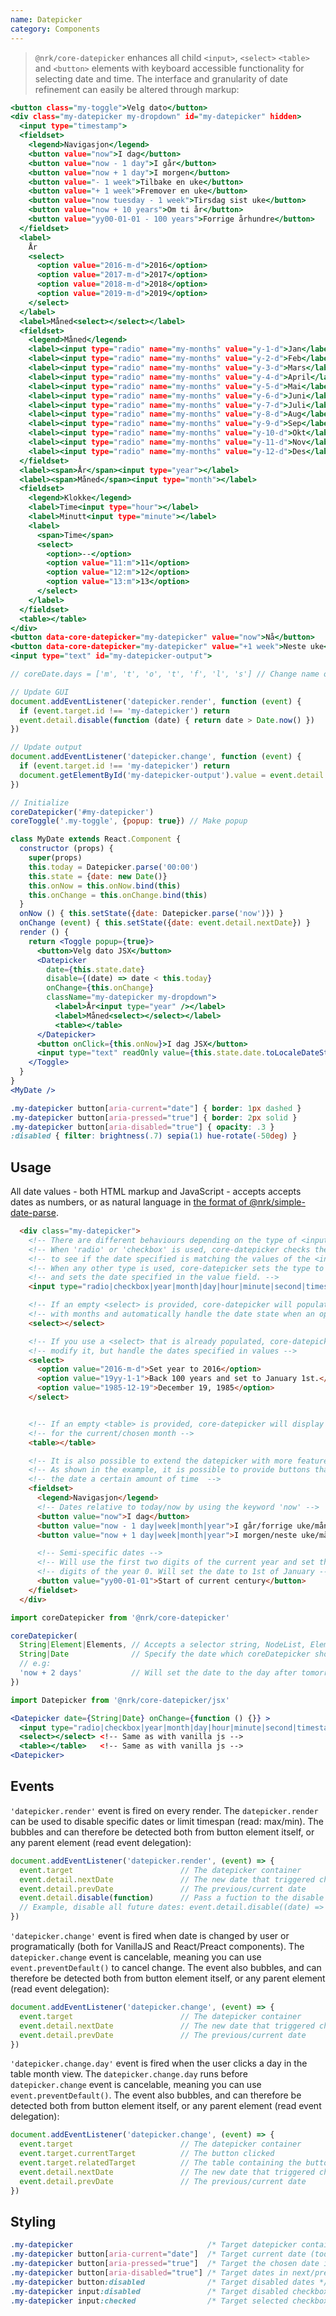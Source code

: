 ```yaml
---
name: Datepicker
category: Components
---
```


> `@nrk/core-datepicker` enhances all child `<input>`, `<select>` `<table>` and `<button>` elements with keyboard accessible functionality for selecting date and time. The interface and granularity of date refinement can easily be altered through markup:

```datepicker.html
<button class="my-toggle">Velg dato</button>
<div class="my-datepicker my-dropdown" id="my-datepicker" hidden>
  <input type="timestamp">
  <fieldset>
    <legend>Navigasjon</legend>
    <button value="now">I dag</button>
    <button value="now - 1 day">I går</button>
    <button value="now + 1 day">I morgen</button>
    <button value="- 1 week">Tilbake en uke</button>
    <button value="+ 1 week">Fremover en uke</button>
    <button value="now tuesday - 1 week">Tirsdag sist uke</button>
    <button value="now + 10 years">Om ti år</button>
    <button value="yy00-01-01 - 100 years">Forrige århundre</button>
  </fieldset>
  <label>
    År
    <select>
      <option value="2016-m-d">2016</option>
      <option value="2017-m-d">2017</option>
      <option value="2018-m-d">2018</option>
      <option value="2019-m-d">2019</option>
    </select>
  </label>
  <label>Måned<select></select></label>
  <fieldset>
    <legend>Måned</legend>
    <label><input type="radio" name="my-months" value="y-1-d">Jan</label>
    <label><input type="radio" name="my-months" value="y-2-d">Feb</label>
    <label><input type="radio" name="my-months" value="y-3-d">Mars</label>
    <label><input type="radio" name="my-months" value="y-4-d">April</label>
    <label><input type="radio" name="my-months" value="y-5-d">Mai</label>
    <label><input type="radio" name="my-months" value="y-6-d">Juni</label>
    <label><input type="radio" name="my-months" value="y-7-d">Juli</label>
    <label><input type="radio" name="my-months" value="y-8-d">Aug</label>
    <label><input type="radio" name="my-months" value="y-9-d">Sep</label>
    <label><input type="radio" name="my-months" value="y-10-d">Okt</label>
    <label><input type="radio" name="my-months" value="y-11-d">Nov</label>
    <label><input type="radio" name="my-months" value="y-12-d">Des</label>
  </fieldset>
  <label><span>År</span><input type="year"></label>
  <label><span>Måned</span><input type="month"></label>
  <fieldset>
    <legend>Klokke</legend>
    <label>Time<input type="hour"></label>
    <label>Minutt<input type="minute"></label>
    <label>
      <span>Time</span>
      <select>
        <option>--</option>
        <option value="11:m">11</option>
        <option value="12:m">12</option>
        <option value="13:m">13</option>
      </select>
    </label>
  </fieldset>
  <table></table>
</div>
<button data-core-datepicker="my-datepicker" value="now">Nå</button>
<button data-core-datepicker="my-datepicker" value="+1 week">Neste uke</button>
<input type="text" id="my-datepicker-output">
```
```datepicker.js
// coreDate.days = ['m', 't', 'o', 't', 'f', 'l', 's'] // Change name of days

// Update GUI
document.addEventListener('datepicker.render', function (event) {
  if (event.target.id !== 'my-datepicker') return
  event.detail.disable(function (date) { return date > Date.now() })
})

// Update output
document.addEventListener('datepicker.change', function (event) {
  if (event.target.id !== 'my-datepicker') return
  document.getElementById('my-datepicker-output').value = event.detail.nextDate.toLocaleString()
})

// Initialize
coreDatepicker('#my-datepicker')
coreToggle('.my-toggle', {popup: true}) // Make popup
```
```datepicker.jsx
class MyDate extends React.Component {
  constructor (props) {
    super(props)
    this.today = Datepicker.parse('00:00')
    this.state = {date: new Date()}
    this.onNow = this.onNow.bind(this)
    this.onChange = this.onChange.bind(this)
  }
  onNow () { this.setState({date: Datepicker.parse('now')}) }
  onChange (event) { this.setState({date: event.detail.nextDate}) }
  render () {
    return <Toggle popup={true}>
      <button>Velg dato JSX</button>
      <Datepicker
        date={this.state.date}
        disable={(date) => date < this.today}
        onChange={this.onChange}
        className="my-datepicker my-dropdown">
          <label>År<input type="year" /></label>
          <label>Måned<select></select></label>
          <table></table>
      </Datepicker>
      <button onClick={this.onNow}>I dag JSX</button>
      <input type="text" readOnly value={this.state.date.toLocaleDateString()} />
    </Toggle>
  }
}
<MyDate />
```
```datepicker.css
.my-datepicker button[aria-current="date"] { border: 1px dashed }
.my-datepicker button[aria-pressed="true"] { border: 2px solid }
.my-datepicker button[aria-disabled="true"] { opacity: .3 }
:disabled { filter: brightness(.7) sepia(1) hue-rotate(-50deg) }
```

## Usage
All date values - both HTML markup and JavaScript - accepts accepts dates as numbers, or as natural language in [the format of @nrk/simple-date-parse](https://github.com/nrkno/simple-date-parse).

```html
  <div class="my-datepicker">
    <!-- There are different behaviours depending on the type of <input>. -->
    <!-- When 'radio' or 'checkbox' is used, core-datepicker checks the value field -->
    <!-- to see if the date specified is matching the values of the <input>s. -->
    <!-- When any other type is used, core-datepicker sets the type to number -->
    <!-- and sets the date specified in the value field. -->
    <input type="radio|checkbox|year|month|day|hour|minute|second|timestamp"/>

    <!-- If an empty <select> is provided, core-datepicker will populate the select -->
    <!-- with months and automatically handle the date state when an option is chosen -->
    <select></select>

    <!-- If you use a <select> that is already populated, core-datepicker will not -->
    <!-- modify it, but handle the dates specified in values -->
    <select>
      <option value="2016-m-d">Set year to 2016</option>
      <option value="19yy-1-1">Back 100 years and set to January 1st.</option>
      <option value="1985-12-19">December 19, 1985</option>
    </select>


    <!-- If an empty <table> is provided, core-datepicker will display all dates -->
    <!-- for the current/chosen month -->
    <table></table>

    <!-- It is also possible to extend the datepicker with more features -->
    <!-- As shown in the example, it is possible to provide buttons that moves -->
    <!-- the date a certain amount of time  -->
    <fieldset>
      <legend>Navigasjon</legend>
      <!-- Dates relative to today/now by using the keyword 'now' -->
      <button value="now">I dag</button>
      <button value="now - 1 day|week|month|year">I går/forrige uke/måned/år</button>
      <button value="now + 1 day|week|month|year">I morgen/neste uke/måned/år</button>

      <!-- Semi-specific dates -->
      <!-- Will use the first two digits of the current year and set the two last -->
      <!-- digits of the year 0. Will set the date to 1st of January -->
      <button value="yy00-01-01">Start of current century</button>
    </fieldset>
  </div>
```

```js
import coreDatepicker from '@nrk/core-datepicker'

coreDatepicker(
  String|Element|Elements, // Accepts a selector string, NodeList, Element or array of Elements
  String|Date              // Specify the date which coreDatepicker should use.
  // e.g:
  'now + 2 days'           // Will set the date to the day after tomorrow  
})
```

```jsx
import Datepicker from '@nrk/core-datepicker/jsx'

<Datepicker date={String|Date} onChange={function () {}} >
  <input type="radio|checkbox|year|month|day|hour|minute|second|timestamp"/> <!-- Same as with vanilla js -->  
  <select></select> <!-- Same as with vanilla js -->
  <table></table>   <!-- Same as with vanilla js -->
<Datepicker>
```


## Events
`'datepicker.render'` event is fired on every render. The `datepicker.render` can be used to disable specific dates or limit timespan (read: max/min). The bubbles and can therefore be detected both from button element itself, or any parent element (read event delegation):

```js
document.addEventListener('datepicker.render', (event) => {
  event.target                        // The datepicker container
  event.detail.nextDate               // The new date that triggered change
  event.detail.prevDate               // The previous/current date
  event.detail.disable(function)      // Pass a fuction to the disable parameter to visually dates
  // Example, disable all future dates: event.detail.disable((date) => date > Date.now())
})
```

`'datepicker.change'` event is fired when date is changed by user or programatically (both for VanillaJS and React/Preact components). The `datepicker.change` event is cancelable, meaning you can use `event.preventDefault()` to cancel change. The event also bubbles, and can therefore be detected both from button element itself, or any parent element (read event delegation):

```js
document.addEventListener('datepicker.change', (event) => {
  event.target                        // The datepicker container
  event.detail.nextDate               // The new date that triggered change
  event.detail.prevDate               // The previous/current date
})
```

`'datepicker.change.day'` event is fired when the user clicks a day in the table month view. The `datepicker.change.day` runs before `datepicker.change` event is cancelable, meaning you can use `event.preventDefault()`. The event also bubbles, and can therefore be detected both from button element itself, or any parent element (read event delegation):

```js
document.addEventListener('datepicker.change', (event) => {
  event.target                        // The datepicker container
  event.target.currentTarget          // The button clicked
  event.target.relatedTarget          // The table containing the button
  event.detail.nextDate               // The new date that triggered change
  event.detail.prevDate               // The previous/current date
})
```

## Styling

```css
.my-datepicker                              /* Target datepicker container */
.my-datepicker button[aria-current="date"]  /* Target current date (today) in the table */
.my-datepicker button[aria-pressed="true"]  /* Target the chosen date in the table */
.my-datepicker button[aria-disabled="true"] /* Target dates in next/prev month in the table */
.my-datepicker button:disabled              /* Target disabled dates */
.my-datepicker input:disabled               /* Target disabled checkbox/radio dates */
.my-datepicker input:checked                /* Target selected checkbox/radio dates */
```
